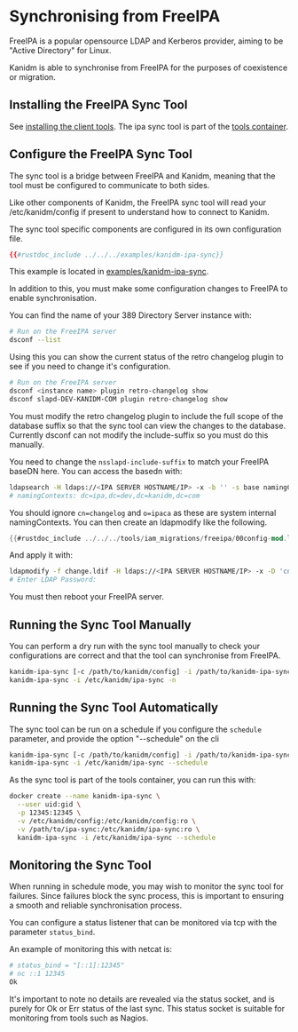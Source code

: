 # Synchronising from FreeIPA

FreeIPA is a popular opensource LDAP and Kerberos provider, aiming to be "Active Directory" for
Linux.

Kanidm is able to synchronise from FreeIPA for the purposes of coexistence or migration.

## Installing the FreeIPA Sync Tool

See [installing the client tools](../installing_client_tools.md). The ipa sync tool is part of the
[tools container](../installing_client_tools.md#tools-container).

## Configure the FreeIPA Sync Tool

The sync tool is a bridge between FreeIPA and Kanidm, meaning that the tool must be configured to
communicate to both sides.

Like other components of Kanidm, the FreeIPA sync tool will read your /etc/kanidm/config if present
to understand how to connect to Kanidm.

The sync tool specific components are configured in its own configuration file.

```toml
{{#rustdoc_include ../../../examples/kanidm-ipa-sync}}
```

This example is located in
[examples/kanidm-ipa-sync](https://github.com/kanidm/kanidm/blob/master/examples/kanidm-ipa-sync).

In addition to this, you must make some configuration changes to FreeIPA to enable synchronisation.

You can find the name of your 389 Directory Server instance with:

```bash
# Run on the FreeIPA server
dsconf --list
```

Using this you can show the current status of the retro changelog plugin to see if you need to
change it's configuration.

```bash
# Run on the FreeIPA server
dsconf <instance name> plugin retro-changelog show
dsconf slapd-DEV-KANIDM-COM plugin retro-changelog show
```

You must modify the retro changelog plugin to include the full scope of the database suffix so that
the sync tool can view the changes to the database. Currently dsconf can not modify the
include-suffix so you must do this manually.

You need to change the `nsslapd-include-suffix` to match your FreeIPA baseDN here. You can access
the basedn with:

```bash
ldapsearch -H ldaps://<IPA SERVER HOSTNAME/IP> -x -b '' -s base namingContexts
# namingContexts: dc=ipa,dc=dev,dc=kanidm,dc=com
```

You should ignore `cn=changelog` and `o=ipaca` as these are system internal namingContexts. You can
then create an ldapmodify like the following.

```rust
{{#rustdoc_include ../../../tools/iam_migrations/freeipa/00config-mod.ldif}}
```

And apply it with:

```bash
ldapmodify -f change.ldif -H ldaps://<IPA SERVER HOSTNAME/IP> -x -D 'cn=Directory Manager' -W
# Enter LDAP Password:
```

You must then reboot your FreeIPA server.

## Running the Sync Tool Manually

You can perform a dry run with the sync tool manually to check your configurations are correct and
that the tool can synchronise from FreeIPA.

```bash
kanidm-ipa-sync [-c /path/to/kanidm/config] -i /path/to/kanidm-ipa-sync -n
kanidm-ipa-sync -i /etc/kanidm/ipa-sync -n
```

## Running the Sync Tool Automatically

The sync tool can be run on a schedule if you configure the `schedule` parameter, and provide the
option "--schedule" on the cli

```bash
kanidm-ipa-sync [-c /path/to/kanidm/config] -i /path/to/kanidm-ipa-sync --schedule
kanidm-ipa-sync -i /etc/kanidm/ipa-sync --schedule
```

As the sync tool is part of the tools container, you can run this with:

```bash
docker create --name kanidm-ipa-sync \
  --user uid:gid \
  -p 12345:12345 \
  -v /etc/kanidm/config:/etc/kanidm/config:ro \
  -v /path/to/ipa-sync:/etc/kanidm/ipa-sync:ro \
  kanidm-ipa-sync -i /etc/kanidm/ipa-sync --schedule
```

## Monitoring the Sync Tool

When running in schedule mode, you may wish to monitor the sync tool for failures. Since failures
block the sync process, this is important to ensuring a smooth and reliable synchronisation process.

You can configure a status listener that can be monitored via tcp with the parameter `status_bind`.

An example of monitoring this with netcat is:

```bash
# status_bind = "[::1]:12345"
# nc ::1 12345
Ok
```

It's important to note no details are revealed via the status socket, and is purely for Ok or Err
status of the last sync. This status socket is suitable for monitoring from tools such as Nagios.
